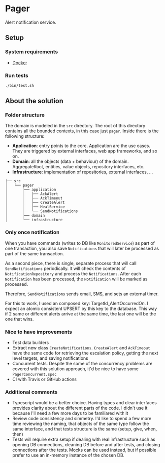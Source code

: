 # Pager
Alert notification service.

## Setup
### System requirements
- [Docker](https://www.docker.com/products/docker-desktop)

### Run tests
```sh
./bin/test.sh
```

## About the solution
### Folder structure
The domain is modeled in the `src` directory. The root of this directory contains all the bounded contexts, in this case just `pager`. Inside there is the following structure:
- **Application**: entry points to the core. Application are the use cases. They are triggered by external interfaces, web app frameworks, and so on.
- **Domain**: all the objects (data + behaviour) of the domain. AggregateRoot, entities, value objects, repository interfaces, etc.
- **Infrastructure**: implementation of repositories, external interfaces, ...

```
├── src
│   └── pager
│       ├── application
│       │   ├── AckAlert
│       │   ├── AckTimeout
│       │   ├── CreateAlert
│       │   ├── HealService
│       │   └── SendNotifications
│       ├── domain
│       └── infrastructure
```

### Only once notification
When you have commands (writes to DB like `MonitoredService`) as part of one transaction, you also save `Notifications` that will later be processed as part of the same transaction.

As a second piece, there is single, separate process that will call `SendNotifications` periodically. It will check the contents of `NotificationRepository` and process the `Notifications`. After each `Notification` has been processed, the `Notification` will be marked as processed.

Therefore, `SendNotifications` sends email, SMS, and sets an external timer.

For this to work, I used an composed key: TargetId_AlertOccurredOn. I expect an atomic consistent UPSERT by this key to the database. This way if 2 same or different alerts arrive at the same time, the last one will be the one that wins.

### Nice to have improvements
- Test data builders
- Extract new class `CreateNotifications`. `CreateAlert` and `AckTimeout` have the same code for retrieving the escalation policy, getting the next level targets, and saving notifications
- Concurrent tests. Despite the some of the concurrency problems are covered with this solution approach, it'd be nice to have some `PagerConcurrent.spec`
- CI with Travis or GitHub actions

### Additional comments
- Typescript would be a better choice. Having types and clear interfaces provides clarity about the different parts of the code. I didn't use it because I'll need a few more days to be familiared with it
- Review code consistency and simmetry. I'd like to spend a few more time reviewing the naming, that objects of the same type follow the same interface, and that tests structure is the same (setup, give, when, then)
- Tests will require extra setup if dealing with real infrastructure such as opening DB connections, cleaning DB before and after tests, and closing connections after the tests. Mocks can be used instead, but if possible prefer to use an in-memory instance of the chosen DB.
